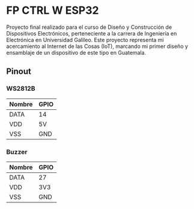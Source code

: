 # FP CTRL W ESP32
Proyecto final realizado para el curso de Diseño y Construcción de Dispositivos Electrónicos, perteneciente a la carrera de Ingeniería en Electrónica en Universidad Galileo.  Este proyecto representa mi acercamiento al Internet de las Cosas (IoT), marcando mi primer diseño y ensamblaje de un dispositivo de este tipo en Guatemala.


## Pinout

### WS2812B
Nombre | GPIO 
--- | --- 
DATA | 14
VDD | 5V
VSS | GND

### Buzzer
Nombre | GPIO 
--- | --- 
DATA | 27
VDD | 3V3
VSS | GND
